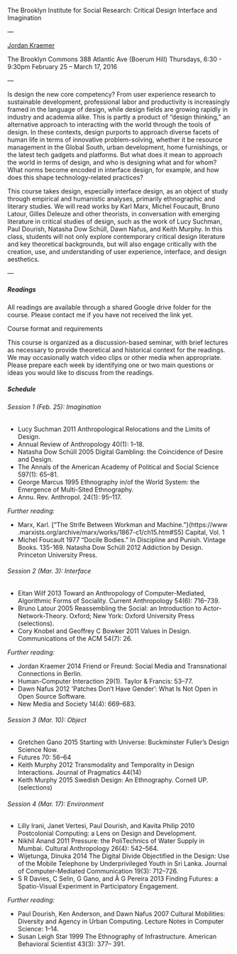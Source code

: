The Brooklyn Institute for Social Research: Critical Design Interface and Imagination

—

[Jordan Kraemer](jordanhkraemer@gmail.com)

The Brooklyn Commons
388 Atlantic Ave (Boerum Hill)
Thursdays, 6:30 - 9:30pm 
February 25 – March 17, 2016

—

Is design the new core competency? From user experience research to sustainable development, professional labor and productivity is increasingly framed in the language of design, while design fields are growing rapidly in industry and academia alike. This is partly a product of “design thinking,” an alternative approach to interacting with the world through the tools of design. In these contexts, design purports to approach diverse facets of human life in terms of innovative problem-solving, whether it be resource management in the Global South, urban development, home furnishings, or the latest tech gadgets and platforms. But what does it mean to approach the world in terms of design, and who is designing what and for whom? What norms become encoded in interface design, for example, and how does this shape technology-related practices?

This course takes design, especially interface design, as an object of study through empirical and humanistic analyses, primarily ethnographic and literary studies. We will read works by Karl Marx, Michel Foucault, Bruno Latour, Gilles Deleuze and other theorists, in conversation with emerging literature in critical studies of design, such as the work of Lucy Suchman, Paul Dourish, Natasha Dow Schüll, Dawn Nafus, and Keith Murphy. In this class, students will not only explore contemporary critical design literature and key theoretical backgrounds, but will also engage critically with the creation, use, and understanding of user experience, interface, and design aesthetics.

—

##### Readings

All readings are available through a shared Google drive folder for the course. Please contact me if you have not received the link yet.

Course format and requirements

This course is organized as a discussion-based seminar, with brief lectures as necessary to provide theoretical and historical context for the readings. We may occasionally watch video clips or other media when appropriate. Please prepare each week by identifying one or two main questions or ideas you would like to discuss from the readings.

##### Schedule

###### Session 1 (Feb. 25): Imagination
- Lucy Suchman 2011 Anthropological Relocations and the Limits of Design. 
- Annual Review of Anthropology 40(1): 1–18.
- Natasha Dow Schüll 2005 Digital Gambling: the Coincidence of Desire and Design.
- The Annals of the American Academy of Political and Social Science 597(1): 65–81.
- George Marcus 1995 Ethnography in/of the World System: the Emergence of Multi-Sited Ethnography. 
- Annu. Rev. Anthropol. 24(1): 95–117.

*Further reading:*

- Marx, Karl. [“The Strife Between Workman and Machine.”}(https://www .marxists.org/archive/marx/works/1867-c1/ch15.htm#S5) Capital, Vol. 1
- Michel Foucault 1977 “Docile Bodies.” In Discipline and Punish. Vintage Books. 135-169. Natasha Dow Schüll 2012 Addiction by Design. Princeton University Press.

###### Session 2 (Mar. 3): Interface
- Eitan Wilf 2013 Toward an Anthropology of Computer-Mediated, Algorithmic Forms of Sociality. Current Anthropology 54(6): 716–739.
- Bruno Latour 2005 Reassembling the Social: an Introduction to Actor-Network-Theory. Oxford; New York: Oxford University Press (selections).
- Cory Knobel and Geoffrey C Bowker 2011 Values in Design. Communications of the ACM 54(7): 26.

*Further reading:*

- Jordan Kraemer 2014 Friend or Freund: Social Media and Transnational Connections in Berlin.
- Human-Computer Interaction 29(1). Taylor & Francis: 53–77.
- Dawn Nafus 2012 'Patches Don‘t Have Gender’: What Is Not Open in Open Source Software.
- New Media and Society 14(4): 669–683.

###### Session 3 (Mar. 10): Object
- Gretchen Gano 2015 Starting with Universe: Buckminster Fuller’s Design Science Now. 
- Futures 70: 56–64
- Keith Murphy 2012 Transmodality and Temporality in Design Interactions. Journal of Pragmatics 44(14)
- Keith Murphy 2015 Swedish Design: An Ethnography. Cornell UP. (selections)

###### Session 4 (Mar. 17): Environment
- Lilly Irani, Janet Vertesi, Paul Dourish, and Kavita Philip 2010 Postcolonial Computing: a Lens on Design and Development.
- Nikhil Anand 2011 Pressure: the PoliTechnics of Water Supply in Mumbai. Cultural Anthropology 26(4): 542–564.
- Wijetunga, Dinuka 2014 The Digital Divide Objectified in the Design: Use of the Mobile Telephone by Underprivileged Youth in Sri Lanka. Journal of Computer-Mediated Communication 19(3): 712–726.
- S R Davies, C Selin, G Gano, and Â G Pereira 2013 Finding Futures: a Spatio-Visual Experiment in Participatory Engagement.

*Further reading:*

- Paul Dourish, Ken Anderson, and Dawn Nafus 2007 Cultural Mobilities: Diversity and Agency in Urban Computing. Lecture Notes in Computer Science: 1–14.
- Susan Leigh Star 1999 The Ethnography of Infrastructure. American Behavioral Scientist 43(3): 377– 391.
